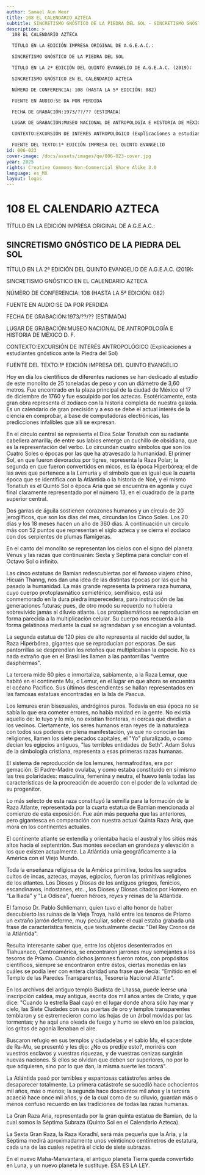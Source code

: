 ```yaml
---
author: Samael Aun Weor
title: 108 EL CALENDARIO AZTECA
subtitle: SINCRETISMO GNÓSTICO DE LA PIEDRA DEL SOL - SINCRETISMO GNÓSTICO EN EL CALENDARIO AZTECA
description: >
  108 EL CALENDARIO AZTECA

  TÍTULO EN LA EDICIÓN IMPRESA ORIGINAL DE A.G.E.A.C.:

  SINCRETISMO GNÓSTICO DE LA PIEDRA DEL SOL

  TÍTULO EN LA 2ª EDICIÓN DEL QUINTO EVANGELIO DE A.G.E.A.C. (2019):

  SINCRETISMO GNÓSTICO EN EL CALENDARIO AZTECA

  NÚMERO DE CONFERENCIA: 108 (HASTA LA 5ª EDICIÓN: 082)

  FUENTE EN AUDIO:SE DA POR PERDIDA

  FECHA DE GRABACIÓN:1973/??/?? (ESTIMADA)

  LUGAR DE GRABACIÓN:MUSEO NACIONAL DE ANTROPOLOGÍA E HISTORIA DE MÉXICO D. F.

  CONTEXTO:EXCURSIÓN DE INTERÉS ANTROPOLÓGICO (Explicaciones a estudiantes gnósticos ante la Piedra del Sol)

  FUENTE DEL TEXTO:1ª EDICIÓN IMPRESA DEL QUINTO EVANGELIO
id: 006-023
cover-image: /docs/assets/images/qe/006-023-cover.jpg
year: 2025
rights: Creative Commons Non-Commercial Share Alike 3.0
language: es_MX
layout: logos
---
```

# 108 EL CALENDARIO AZTECA

TÍTULO EN LA EDICIÓN IMPRESA ORIGINAL DE A.G.E.A.C.:

## SINCRETISMO GNÓSTICO DE LA PIEDRA DEL SOL

TÍTULO EN LA 2ª EDICIÓN DEL QUINTO EVANGELIO DE A.G.E.A.C. (2019):

SINCRETISMO GNÓSTICO EN EL CALENDARIO AZTECA

NÚMERO DE CONFERENCIA: 108 (HASTA LA 5ª EDICIÓN: 082)

FUENTE EN AUDIO:SE DA POR PERDIDA

FECHA DE GRABACIÓN:1973/??/?? (ESTIMADA)

LUGAR DE GRABACIÓN:MUSEO NACIONAL DE ANTROPOLOGÍA E HISTORIA DE MÉXICO D. F.

CONTEXTO:EXCURSIÓN DE INTERÉS ANTROPOLÓGICO (Explicaciones a estudiantes gnósticos ante la Piedra del Sol)

FUENTE DEL TEXTO:1ª EDICIÓN IMPRESA DEL QUINTO EVANGELIO

Hoy en día los científicos de diferentes naciones se han dedicado al estudio de este monolito de 25 toneladas de peso y con un diámetro de 3,60 metros. Fue encontrado en la plaza principal de la ciudad de México el 17 de diciembre de 1760 y fue esculpido por los aztecas. Esotéricamente, esta gran obra representa el zodíaco con la historia completa de nuestra galaxia. Es un calendario de gran precisión y a eso se debe el actual interés de la ciencia en comprobar, a base de computadoras electrónicas, las predicciones infalibles que allí se expresan.

En el círculo central se representa el Dios Solar Tonatiuh con su radiante cabellera amarilla; de entre sus labios emerge un cuchillo de obsidiana, que es la representación del verbo. Lo circundan cuatro símbolos que son los Cuatro Soles o épocas por las que ha atravesado la humanidad. El primer Sol, en que fueron devorados por tigres, representa la Raza Polar; la segunda en que fueron convertidos en micos, es la época Hiperbórea; el de las aves que pertenece a la Lemuria y el símbolo que es igual que la cuarta época que se identifica con la Atlántida o la historia de Noé, y el mismo Tonatiuh es el Quinto Sol o época Aria que se encuentra en agonía y cuyo final claramente representado por el número 13, en el cuadrado de la parte superior central.

Dos garras de águila sostienen corazones humanos y un círculo de 20 jeroglíficos, que son los días del mes, circundan los Cinco Soles. Los 20 días y los 18 meses hacen un año de 360 días. A continuación un círculo más con 52 puntos que representan el siglo azteca y se cierra el zodíaco con dos serpientes de plumas flamígeras.

En el canto del monolito se representan los cielos con el signo del planeta Venus y las razas que continuarán: Sexta y Séptima para concluir con el Octavo Sol o infinito.

Las cinco estatuas de Bamian redescubiertas por el famoso viajero chino, Hicuan Thanng, nos dan una idea de las distintas épocas por las que ha pasado la humanidad. La más grande representa la primera raza humana, cuyo cuerpo protoplasmático semietérico, semifísico, está así conmemorado en la dura piedra imperecedera, para instrucción de las generaciones futuras; pues, de otro modo su recuerdo no hubiera sobrevivido jamás al diluvio atlante. Los protoplasmáticos se reproducían en forma parecida a la multiplicación celular. Su cuerpo nos recuerda a la forma gelatinosa mediante la cual se agrandaban y se encogían a voluntad.

La segunda estatua de 120 pies de alto representa al nacido del sudor, la Raza Hiperbórea, gigantes que se reproducían por esporas. De sus pantorrillas se desprendían los retoños que multiplicaban la especie. No es nada extraño que en el Brasil les llamen a las pantorrillas "ventre dasphermas".

La tercera mide 60 pies e inmortaliza, sabiamente, a la Raza Lemur, que habitó en el continente Mu, o Lemur, en el lugar en que ahora se encuentra el océano Pacífico. Sus últimos descendientes se hallan representados en las famosas estatuas encontradas en la Isla de Pascua.

Los lemures eran bisexuales, andróginos puros. Todavía en esa época no se sabía lo que era cometer errores, no había maldad en la gente. No existía aquello de: lo tuyo y lo mío, no existían fronteras, ni cercas que dividían a los vecinos. Ciertamente, los seres humanos eran reyes de la naturaleza con todos sus poderes en plena manifestación, ya que no conocían las religiones, llamen los siete pecados capitales, el "Yo" pluralizado, o como decían los egipcios antiguos, "las terribles entidades de Seth". Adam Solus de la simbología cristiana, representa a esas primeras razas humanas.

El sistema de reproducción de los lemures, hermafroditas, era por gemación. El Padre-Madre ovulaba, y como estaba constituido en sí mismo las tres polaridades: masculina, femenina y neutra, el huevo tenía todas las características de la procreación de acuerdo con el poder de la voluntad de su progenitor.

Lo más selecto de esta raza constituyó la semilla para la formación de la Raza Atlante, representada por la cuarta estatua de Bamian mencionada al comienzo de esta exposición. Fue aún más pequeña que las anteriores, pero gigantesca en comparación con nuestra actual Quinta Raza Aria, que mora en los continentes actuales.

El continente atlante se extendía y orientaba hacia el austral y los sitios más altos hacia el septentrión. Sus montes excedían en grandeza y elevación a los que existen actualmente. La Atlántida unía geográficamente a la América con el Viejo Mundo.

Toda la enseñanza religiosa de la América primitiva, todos los sagrados cultos de incas, aztecas, mayas, egipcios, fueron las primitivas religiones de los atlantes. Los Dioses y Diosas de los antiguos griegos, fenicios, escandinavos, indostanes, etc.., los Dioses y Diosas citados por Homero en "La Iliada" y "La Odisea", fueron héroes, reyes y reinas de la Atlántida.

El famoso Dr. Pablo Schliemann, quien tuvo el alto honor de haber descubierto las ruinas de la Vieja Troya, halló entre los tesoros de Príamo un extraño jarrón deforme, muy peculiar, sobre el cual estaba grabada una frase de característica fenicia, que textualmente decía: "Del Rey Cronos de la Atlántida".

Resulta interesante saber que, entre los objetos desenterrados en Tiahuanaco, Centroamérica, se encontraron jarrones muy semejantes a los tesoros de Príamo. Cuando dichos jarrones fueron rotos, con propósitos científicos, siempre se encontraron entre éstos, ciertas monedas en las cuáles se podía leer con entera claridad una frase que decía: "Emitido en el Templo de las Paredes Transparentes, Tesorería Nacional Atlante".

En los archivos del antiguo templo Budista de Lhassa, puede leerse una inscripción caldea, muy antigua, escrita dos mil años antes de Cristo, y que dice: "Cuando la estrella Baal cayó en el lugar donde ahora sólo hay mar y cielo, las Siete Ciudades con sus puertas de oro y templos transparentes temblaron y se estremecieron como las hojas de un árbol movidas por las tormentas; y he aquí una oleada de fuego y humo se elevó en los palacios, los gritos de agonía llenaban el aire.

Buscaron refugio en sus templos y ciudadelas y el sabio Mu, el sacerdote de Ra-Mu, se presentó y les dijo: ¿No os predije esto?, moriréis con vuestros esclavos y vuestras riquezas, y de vuestras cenizas surgirán nuevas naciones. Si ellos se olvidan que deben ser superiores, no por lo que adquieren, sino por lo que dan, la misma suerte les tocará".

La Atlántida pasó por terribles y espantosas catástrofes antes de desaparecer totalmente. La primera catástrofe se sucedió hace ochocientos mil años, más o menos; la segunda hace doscientos mil años y la tercera acaeció hace once mil años, y de la cual como de su diluvio, guardan más o menos confuso recuerdo en las tradiciones de todas las razas humanas.

La Gran Raza Aria, representada por la gran quinta estatua de Bamian, de la cual somos la Séptima Subraza (Quinto Sol en el Calendario Azteca).

La Sexta Gran Raza, la Raza Koradhí, será más pequeña que la Aria, y la Séptima medirá aproximadamente unos veinticinco centímetros de estatura, cada una de las cuales repetirá el ciclo de siete subrazas.

En el nuevo Maha-Manvantara, el antiguo planeta Tierra queda convertido en Luna, y un nuevo planeta le sustituye. ÉSA ES LA LEY.

